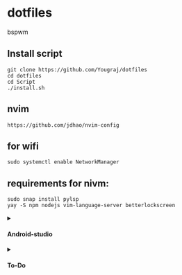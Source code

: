 # dotfiles
bspwm




## Install script
```
git clone https://github.com/Yougraj/dotfiles
cd dotfiles
cd Script
./install.sh
```

## nvim
```
https://github.com/jdhao/nvim-config
```

## for wifi
```
sudo systemctl enable NetworkManager
````

## requirements for nivm:
```
sudo snap install pylsp
yay -S npm nodejs vim-language-server betterlockscreen
```
<details>
<summary><h4>Android-studio</h4></summary>

## To run android-studio smothly
```
sudo _JAVA_AWT_WM_NONREPARENTING=1 android-studio
```
</details>
<details>
<summary><h4>To-Do</h4></summary>

- [ ] Making an automated script
- [ ] Theme script

</details>

